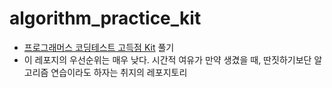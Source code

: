 # algorithm_practice_kit
- [프로그래머스 코딩테스트 고득점 Kit](https://school.programmers.co.kr/learn/challenges?tab=algorithm_practice_kit) 풀기
- 이 레포지의 우선순위는 매우 낮다. 시간적 여유가 만약 생겼을 때, 딴짓하기보단 알고리즘 연습이라도 하자는 취지의 레포지토리
